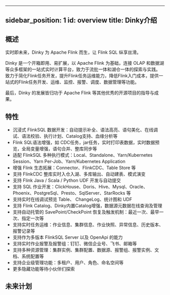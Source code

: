 ---

sidebar_position: 1
id: overview
title: Dinky介绍
---------

## 概述

实时即未来，Dinky 为 Apache Flink 而生，让 Flink SQL 纵享丝滑。

Dinky 是一个开箱即用、易扩展，以 Apache Flink 为基础，连接 OLAP 和数据湖等众多框架的一站式实时计算平台，致力于流批一体和湖仓一体的探索与实践。
致力于简化Flink任务开发，提升Flink任务运维能力，降低Flink入门成本，提供一站式的Flink任务开发、运维、监控、报警、调度、数据管理等功能。

最后，Dinky 的发展皆归功于 Apache Flink 等其他优秀的开源项目的指导与成果。


## 特性

- 沉浸式 FlinkSQL 数据开发：自动提示补全、语法高亮、语句美化、在线调试、语法校验、执行计划、Catalog支持、血缘分析等
- Flink SQL语法增强，如 CDC任务，jar任务，实时打印表数据，实时数据预览，全局变量增强，语句合并、整库同步等
- 适配 FlinkSQL 多种执行模式：Local、Standalone、Yarn/Kubernetes  Session、Yarn Per-Job、Yarn/Kubernetes  Application
- 增强 Flink 生态拓展：Connector、FlinkCDC、Table Store 等
- 支持 FlinkCDC 整库实时入仓入湖、多库输出、自动建表、模式演变
- 支持 Flink Java / Scala / Python UDF 开发与自动提交
- 支持 SQL 作业开发：ClickHouse、Doris、Hive、Mysql、Oracle、Phoenix、PostgreSql、Presto、SqlServer、StarRocks 等
- 支持实时在线调试预览 Table、 ChangeLog、统计图和 UDF
- 支持 Flink Catalog、Dinky内置Catalog增强，数据源元数据在线查询及管理
- 支持自动托管的 SavePoint/CheckPoint 恢复及触发机制：最近一次、最早一次、指定一次等
- 支持实时任务运维：作业信息、集群信息、作业快照、异常信息、历史版本、报警记录等
- 支持作为多版本 FlinkSQL Server 以及 OpenApi 的能力
- 支持实时作业报警及报警组：钉钉、微信企业号、飞书、邮箱等
- 支持多种资源管理：集群实例、集群配置、数据源、报警组、报警实例、文档、系统配置等
- 支持企业级管理功能：多租户、用户、角色、命名空间等
- 更多隐藏功能等待小伙伴们探索

## 未来计划
